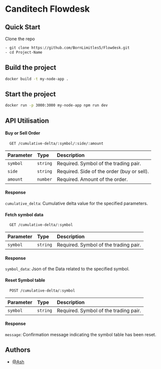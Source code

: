 
# Canditech Flowdesk


## Quick Start

Clone the repo

```sh
- git clone https://github.com/BornLimitles5/Flowdesk.git
- cd Project-Name
```

## Build the project

```bash
docker build -t my-node-app .
```


## Start the project

```bash
docker run -p 3000:3000 my-node-app npm run dev
```


## API Utilisation

#### Buy or Sell Order

```http
  GET /cumulative-delta/:symbol/:side/:amount
```

| Parameter | Type     | Description                |
| :-------- | :------- | :------------------------- |
| `symbol` | `string` | Required. Symbol of the trading pair. |
| `side` | `string` | Required. Side of the order (buy or sell). |
| `amount` | `number` | Required. Amount of the order. |

#### Response

`cumulative_delta`: Cumulative delta value for the specified parameters.

#### Fetch symbol data

```http
  GET /cumulative-delta/:symbol
```

| Parameter | Type     | Description                       |
| :-------- | :------- | :-------------------------------- |
| `symbol` | `string` | Required. Symbol of the trading pair. |

#### Response

`symbol_data`: Json of the Data related to the specified symbol.



#### Reset Symbol table

```http
  POST /cumulative-delta/:symbol
```

| Parameter | Type     | Description                |
| :-------- | :------- | :------------------------- |
| `symbol` | `string` | Required. Symbol of the trading pair. |

#### Response

`message`: Confirmation message indicating the symbol table has been reset.


## Authors

- [@Ash](https://github.com/BornLimitles5)

